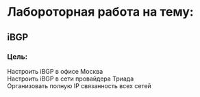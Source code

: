 # Лабороторная работа на тему:    
## iBGP

### Цель:
Настроить iBGP в офисе Москва   
Настроить iBGP в сети провайдера Триада   
Организовать полную IP связанность всех сетей   

